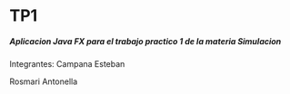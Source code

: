 # TP1

##### Aplicacion Java FX  para el trabajo practico 1 de la materia Simulacion

Integrantes: 
Campana Esteban

Rosmari Antonella
